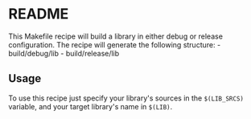 # README

This Makefile recipe will build a library in either debug or release configuration.
The recipe will generate the following structure:
    - build/debug/lib
    - build/release/lib

## Usage

To use this recipe just specify your library's sources in the `$(LIB_SRCS)` variable, and your target library's name in `$(LIB)`.
